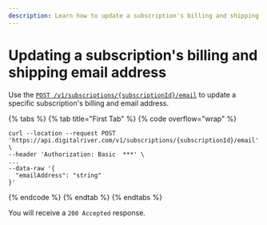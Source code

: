 ```yaml
---
description: Learn how to update a subscription's billing and shipping email address.
---
```


# Updating a subscription's billing and shipping email address

Use the [`POST /v1/subscriptions/{subscriptionId}/email`](https://www.digitalriver.com/docs/commerce-admin-api/#tag/Email-Updater/operation/emailUpdater) to update a specific subscription's billing and email address.

{% tabs %}
{% tab title="First Tab" %}
{% code overflow="wrap" %}
```http
curl --location --request POST 'https://api.digitalriver.com/v1/subscriptions/{subscriptionId}/email' \
--header 'Authorization: Basic  ***' \
...
--data-raw '{
  "emailAddress": "string"
}'
```
{% endcode %}
{% endtab %}
{% endtabs %}

You will receive a `200 Accepted` response.
